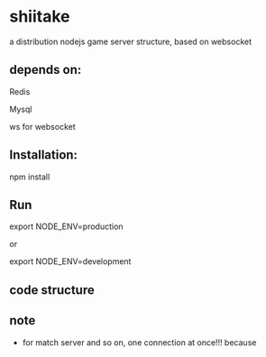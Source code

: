 shiitake
========

a distribution nodejs game server structure, based on websocket

depends on:
--------

Redis

Mysql

ws for websocket

Installation:
---------

npm install


Run
---------

export NODE_ENV=production

or

export NODE_ENV=development

code structure
----------



note
----------

* for match server and so on, one connection at once!!! because 